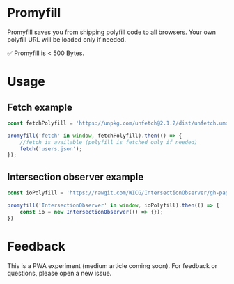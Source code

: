# Promyfill

Promyfill saves you from shipping polyfill code to all browsers.
Your own polyfill URL will be loaded only if needed.

✅ Promyfill is < 500 Bytes.

# Usage


## Fetch example

```javascript
const fetchPolyfill = 'https://unpkg.com/unfetch@2.1.2/dist/unfetch.umd.js';

promyfill('fetch' in window, fetchPolyfill).then(() => {
    //fetch is available (polyfill is fetched only if needed)
    fetch('users.json');
});
```

## Intersection observer example

```javascript
const ioPolyfill = 'https://rawgit.com/WICG/IntersectionObserver/gh-pages/polyfill/intersection-observer.js';

promyfill('IntersectionObserver' in window, ioPolyfill).then(() => {
    const io = new IntersectionObserver(() => {});
})

```

# Feedback

This is a PWA experiment (medium article coming soon).
For feedback or questions, please open a new issue.
